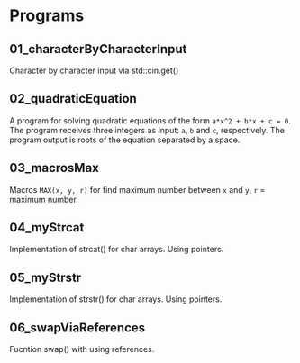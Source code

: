 # Programs

## 01_characterByCharacterInput

Character by character input via std::cin.get()

## 02_quadraticEquation

A program for solving quadratic equations of the form `a*x^2 + b*x + c = 0`. The program receives three integers as input: `a`, `b` and `c`, respectively. The program output is roots of the equation separated by a space.

## 03_macrosMax

Macros `MAX(x, y, r)` for find maximum number between `x` and `y`, `r` = maximum number.

## 04_myStrcat

Implementation of strcat() for char arrays. Using pointers.

## 05_myStrstr

Implementation of strstr() for char arrays. Using pointers.

## 06_swapViaReferences

Fucntion swap() with using references.